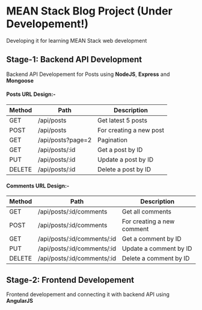 # MEAN Stack Blog Project (Under Developement!)
Developing it for learning MEAN Stack web development

## Stage-1: Backend API Development
Backend API Developement for Posts using **NodeJS**, **Express** and **Mongoose**

#### Posts URL Design:-

Method | Path | Description
--- | --- | ---
GET | /api/posts | Get latest 5 posts
POST | /api/posts | For creating a new post
GET | /api/posts?page=2 | Pagination
GET | /api/posts/:id | Get a post by ID
PUT | /api/posts/:id | Update a post by ID
DELETE | /api/posts/:id | Delete a post by ID

#### Comments URL Design:-

Method | Path | Description
--- | --- | ---
GET | /api/posts/:id/comments | Get all comments
POST | /api/posts/:id/comments | For creating a new comment
GET | /api/posts/:id/comments/:id | Get a comment by ID
PUT | /api/posts/:id/comments/:id | Update a comment by ID
DELETE | /api/posts/:id/comments/:id | Delete a comment by ID

## Stage-2: Frontend Developement
Frontend developement and connecting it with backend API using **AngularJS**